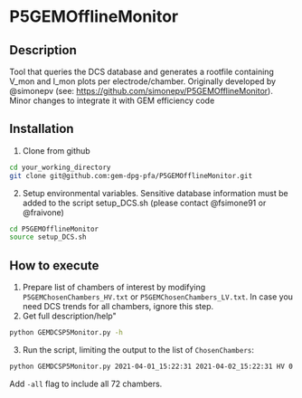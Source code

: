 # P5GEMOfflineMonitor

## Description
Tool that queries the DCS database and generates a rootfile containing V_mon and I_mon plots per electrode/chamber.
Originally developed by @simonepv (see: https://github.com/simonepv/P5GEMOfflineMonitor).
Minor changes to integrate it with GEM efficiency code
## Installation
1. Clone from github
```bash
cd your_working_directory
git clone git@github.com:gem-dpg-pfa/P5GEMOfflineMonitor.git
```
2. Setup environmental variables. Sensitive database information must be added to the script setup_DCS.sh (please contact @fsimone91 or @fraivone)
```bash
cd P5GEMOfflineMonitor
source setup_DCS.sh
```
## How to execute
1. Prepare list of chambers of interest by modifying `P5GEMChosenChambers_HV.txt` or `P5GEMChosenChambers_LV.txt`. In case you need DCS trends for all chambers, ignore this step.
2. Get full description/help"
```bash
python GEMDCSP5Monitor.py -h
```
3. Run the script, limiting the output to the list of `ChosenChambers`:
```bash
python GEMDCSP5Monitor.py 2021-04-01_15:22:31 2021-04-02_15:22:31 HV 0
```
   Add `-all` flag to include all 72 chambers.
